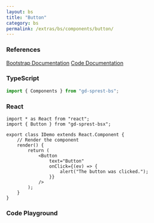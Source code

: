 ```yaml
---
layout: bs
title: "Button"
category: bs
permalink: /extras/bs/components/button/
---
```


### References

<div class="bs">
    <div class="list-group">
        <a class="list-group-item list-group-item-action" href="https://getbootstrap.com/docs/4.4/components/buttons">Bootstrap Documentation</a>
        <a class="list-group-item list-group-item-action" href="/docs/sprest-bs/modules/_components_button_d_.html">Code Documentation</a>
    </div>
</div>

### TypeScript

```ts
import { Components } from "gd-sprest-bs";
```

### React

```tsx
import * as React from "react";
import { Button } from "gd-sprest-bsx";

export class IDemo extends React.Component {
    // Render the component
    render() {
        return (
            <Button
                text="Button"
                onClick={(ev) => {
                    alert("The button was clicked.");
                }}
            />
        );
    }
}
```

### Code Playground

<div id="playground" class="bs"></div>
<script type="text/javascript">
    // Wait for the page to load
    window.addEventListener("load", function() {
        // Create the code editor
        var editor = CodeEditor(document.getElementById("playground"), true, [
            '// Create the button',
            'Components.Button({',
            '\tel: app,',
            '\ttext: "Button",',
            '\tonClick: (ev) => {',
            '\t\talert("The button was clicked.");',
            '\t}',
            '});'
        ].join('\n'));
    });
</script>